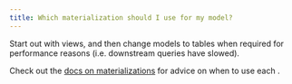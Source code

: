 ```yaml
---
title: Which materialization should I use for my model?
---
```

Start out with <Term id="view">views</Term>, and then change models to tables when required for performance reasons (i.e. downstream queries have slowed).

Check out the [docs on materializations](materializations) for advice on when to use each <Term id="materialization" />.
